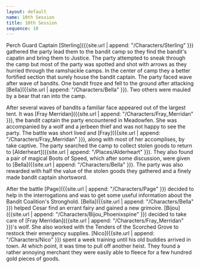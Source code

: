 ```yaml
---
layout: default
name: 10th Session
title: 10th Session
sequence: 10
---
```


Perch Guard Captain [Sterling]({{site.url | append: "/Characters/Sterling" }}) gathered the party lead them to the bandit camp so they find the bandit's capatin and bring them to Justice. The party attempted to sneak through the camp but most of the party was spotted and shot with arrows as they hurried through the ramshackle camps. In the center of camp they a better fortified section that surely house the bandit captain. The party faced wave after wave of bandits. One bandit froze and fell to the ground after attacking [Bella]({{site.url | append: "/Characters/Bella" }}). Two others were mauled by a bear that ran into the camp. 

After several waves of bandits a familiar face appeared out of the largest tent. It was [Fray Merridan]({{site.url | append: "/Characters/Fray_Merridan" }}), the bandit captain the party encountered in Meadowfen. She was accompanied by a wolf and a jerbeen thief and was not happy to see the party. The battle was short lived and [Fray]({{site.url | append: "/Characters/Fray_Merridan" }}), along with most of her accomplises, by take captive. The party searched the camp to collect stolen goods to return to [Alderheart]({{site.url | append: "/Places/Alderheart" }}). They also found a pair of magical Boots of Speed, which after some discussion, were given to [Bella]({{site.url | append: "/Characters/Bella" }}). The party was also rewarded with half the value of the stolen goods they gathered and a finely made bandit captain shortsword. 

After the battle [Page]({{site.url | append: "/Characters/Page" }}) decided to help in the interrogations and was to get some useful information about the Bandit Coalition's Stronghold. [Bella]({{site.url | append: "/Characters/Bella" }}) helped Cesar find an errant fairy and gained a new grimoire. [Bijou]({{site.url | append: "/Characters/Bijou_Phoenixspine" }}) decided to take care of [Fray Merridan]({{site.url | append: "/Characters/Fray_Merridan" }})'s wolf. She also worked with the Tenders of the Scorched Grove to restock their emergency supplies. [Nico]({{site.url | append: "/Characters/Nico" }}) spent a week training until his old buddies arrived in town. At which point, it was time to pull off another heist. They found a rather annoying merchant they were easily able to fleece for a few hundred gold pieces of goods.
